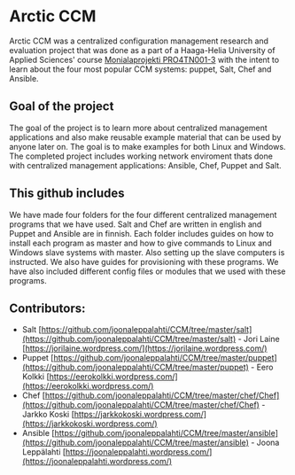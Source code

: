 # Arctic CCM
Arctic CCM  was a centralized configuration management research and evaluation project that was done as a part of a Haaga-Helia University of Applied Sciences' course [Monialaprojekti PRO4TN001-3](http://www.haaga-helia.fi/fi/opinto-opas/opintojaksokuvaukset/PRO4TN001) with the intent to learn about the four most popular CCM systems: puppet, Salt, Chef and Ansible.

## Goal of the project
The goal of the project is to learn more about centralized management applications and also make reusable example material that can be used by anyone later on. The goal is to make examples for both Linux and Windows. The completed project includes working network enviroment thats done with centralized management applications: Ansible, Chef, Puppet and Salt.

## This github includes
We have made four folders for the four different centralized management programs that we have used. Salt and Chef are written in english and Puppet and Ansible are in finnish. Each folder includes guides on how to install each program as master and how to give commands to Linux and Windows slave systems with master. Also setting up the slave computers is instructed. We also have guides for provisioning with these programs. We have also included different config files or modules that we used with these programs.

## Contributors:
* Salt [https://github.com/joonaleppalahti/CCM/tree/master/salt](https://github.com/joonaleppalahti/CCM/tree/master/salt) - Jori Laine [https://jorilaine.wordpress.com/](https://jorilaine.wordpress.com/)
* Puppet [https://github.com/joonaleppalahti/CCM/tree/master/puppet](https://github.com/joonaleppalahti/CCM/tree/master/puppet) - Eero Kolkki [https://eerokolkki.wordpress.com/](https://eerokolkki.wordpress.com/)
* Chef [https://github.com/joonaleppalahti/CCM/tree/master/chef/Chef](https://github.com/joonaleppalahti/CCM/tree/master/chef/Chef) - Jarkko Koski [https://jarkkokoski.wordpress.com/](https://jarkkokoski.wordpress.com/)
* Ansible [https://github.com/joonaleppalahti/CCM/tree/master/ansible](https://github.com/joonaleppalahti/CCM/tree/master/ansible) - Joona Leppälahti [https://joonaleppalahti.wordpress.com/](https://joonaleppalahti.wordpress.com/)
